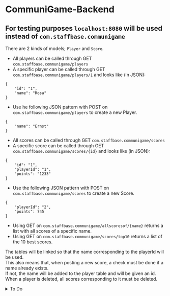 # CommuniGame-Backend

## For testing purposes `localhost:8080` will be used instead of `com.staffbase.communigame`

There are 2 kinds of models; `Player` and `Score`. <br>
* All players can be called through GET `com.staffbase.communigame/players`<br> 
* A specific player can be called through GET `com.staffbase.communigame/players/1` and looks like (in JSON): 
````
{
    "id": "1",
    "name": "Rosa"
}
````
* Use he following JSON pattern with POST on `com.staffbase.communigame/players` to create a new Player.<br>
```
{
    "name": "Ernst"
}
```
* All scores can be called through GET `com.staffbase.communigame/scores`<br>
* A specific score can be called through GET `com.staffbase.communigame/scores/{id}` and looks like (in JSON):

````
{
    "id": "1",
    "playerId": "1",
    "points": "1233"
}
````
* Use the following JSON pattern with POST on `com.staffbase.communigame/scores` to create a new Score.<br>
```
{
    "playerId": "2",
    "points": 745
}
```
* Using GET on `com.staffbase.communigame/allscoresof/{name}` returns a list with all scores of a specific name. <br>
* Using GET on `com.staffbase.communigame/scores/top10` returns a list of the 10 best scores. <br> 

The tables will be linked so that the name corresponding to the playerId will be used.<br>
This also means that, when posting a new score, a check must be done if a name already exists.<br>
If not, the name will be added to the player table and will be given an id.<br>
When a player is deleted, all scores corresponding to it must be deleted.<br>
<details>
<summary>To Do</summary>
* !!!! CORS restrictions mudt be updated !!!! <br>
<del>*  How, when the scores are called for the scoreboard, will the names
    corresponding to the playerIds be called and displayed?</del> <br>
* When posting new score, automatically look up playerId corresponding to new name. <br>
</details>